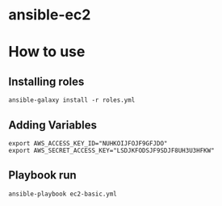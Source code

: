 # ansible-ec2

# How to use

## Installing roles
```
ansible-galaxy install -r roles.yml
```
## Adding Variables
```
export AWS_ACCESS_KEY_ID="NUHKOIJFOJF9GFJDO" 
export AWS_SECRET_ACCESS_KEY="LSDJKFODSJF9SDJF8UH3U3HFKW"
```
## Playbook run
```
ansible-playbook ec2-basic.yml
```
